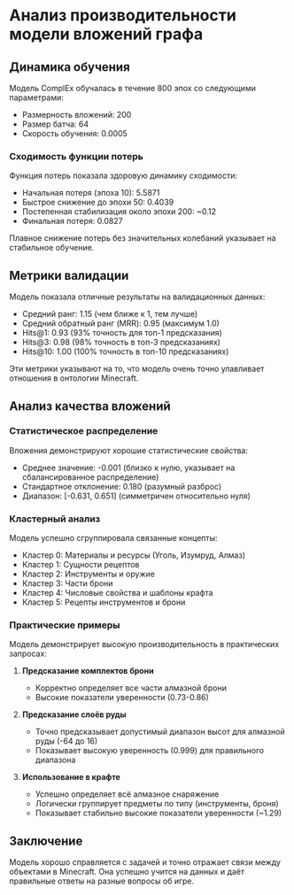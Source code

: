 # Анализ производительности модели вложений графа

## Динамика обучения

Модель ComplEx обучалась в течение 800 эпох со следующими параметрами:

- Размерность вложений: 200
- Размер батча: 64
- Скорость обучения: 0.0005

### Сходимость функции потерь

Функция потерь показала здоровую динамику сходимости:

- Начальная потеря (эпоха 10): 5.5871
- Быстрое снижение до эпохи 50: 0.4039
- Постепенная стабилизация около эпохи 200: ~0.12
- Финальная потеря: 0.0827

Плавное снижение потерь без значительных колебаний указывает на стабильное обучение.

## Метрики валидации

Модель показала отличные результаты на валидационных данных:

- Средний ранг: 1.15 (чем ближе к 1, тем лучше)
- Средний обратный ранг (MRR): 0.95 (максимум 1.0)
- Hits@1: 0.93 (93% точность для топ-1 предсказания)
- Hits@3: 0.98 (98% точность в топ-3 предсказаниях)
- Hits@10: 1.00 (100% точность в топ-10 предсказаниях)

Эти метрики указывают на то, что модель очень точно улавливает отношения в онтологии Minecraft.

## Анализ качества вложений

### Статистическое распределение

Вложения демонстрируют хорошие статистические свойства:

- Среднее значение: -0.001 (близко к нулю, указывает на сбалансированное распределение)
- Стандартное отклонение: 0.180 (разумный разброс)
- Диапазон: [-0.631, 0.651] (симметричен относительно нуля)

### Кластерный анализ

Модель успешно сгруппировала связанные концепты:

- Кластер 0: Материалы и ресурсы (Уголь, Изумруд, Алмаз)
- Кластер 1: Сущности рецептов
- Кластер 2: Инструменты и оружие
- Кластер 3: Части брони
- Кластер 4: Числовые свойства и шаблоны крафта
- Кластер 5: Рецепты инструментов и брони

### Практические примеры

Модель демонстрирует высокую производительность в практических запросах:

1. **Предсказание комплектов брони**

   - Корректно определяет все части алмазной брони
   - Высокие показатели уверенности (0.73-0.86)

2. **Предсказание слоёв руды**

   - Точно предсказывает допустимый диапазон высот для алмазной руды (-64 до 16)
   - Показывает высокую уверенность (0.999) для правильного диапазона

3. **Использование в крафте**
   - Успешно определяет всё алмазное снаряжение
   - Логически группирует предметы по типу (инструменты, броня)
   - Показывает стабильно высокие показатели уверенности (~1.29)

## Заключение

Модель хорошо справляется с задачей и точно отражает связи между объектами в Minecraft. Она успешно учится на данных и даёт правильные ответы на разные вопросы об игре.
